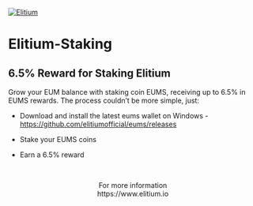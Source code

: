 <a href="https://www.elitium.io/wp-content/uploads/2018/12/logo-1.png" target="_blank"><img src="https://www.elitium.io/wp-content/uploads/2018/12/logo-1.png" border="0" alt="Elitium"></a>

# Elitium-Staking

## 6.5% Reward for Staking Elitium

Grow your EUM balance with staking coin EUMS, receiving up to 6.5% in EUMS rewards. The process couldn’t be more simple, just:

- Download and install the latest eums wallet on Windows - https://github.com/elitiumofficial/eums/releases

- Stake your EUMS coins

- Earn a 6.5% reward<br>
<br>

<p align="center">For more information<br>
https://www.elitium.io</p>
